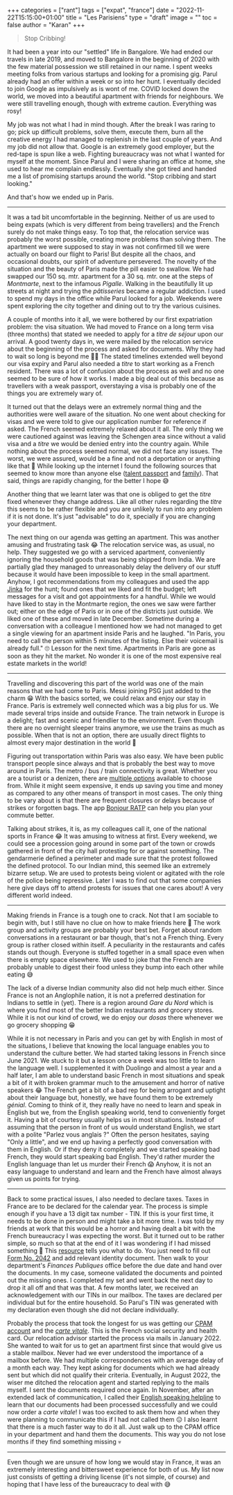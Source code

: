 +++
categories = ["rant"]
tags = ["expat", "france"]
date = "2022-11-22T15:15:00+01:00"
title = "Les Parisiens"
type = "draft"
image = ""
toc = false
author = "Karan"
+++

> Stop Cribbing!

It had been a year into our "settled" life in Bangalore. We had ended our travels in late 2019, and moved to Bangalore in the beginning of 2020 with the few material possession we still retained in our name. I spent weeks meeting folks from various startups and looking for a promising gig. Parul already had an offer within a week or so into her hunt. I eventually decided to join Google as impulsively as is wont of me. COVID locked down the world, we moved into a beautiful apartment with friends for neighbours. We were still travelling enough, though with extreme caution. Everything was rosy!

My job was not what I had in mind though. After the break I was raring to go; pick up difficult problems, solve them, execute them, burn all the creative energy I had managed to replenish in the last couple of years. And my job did not allow that. Google is an extremely good employer, but the red-tape is spun like a web. Fighting bureaucracy was not what I wanted for myself at the moment. Since Parul and I were sharing an office at home, she used to hear me complain endlessly. Eventually she got tired and handed me a list of promising startups around the world. "Stop cribbing and start looking."

And that's how we ended up in Paris.

<hr/>

It was a tad bit uncomfortable in the beginning. Neither of us are used to being expats (which is very different from being travellers) and the French surely do not make things easy. To top that, the relocation service was probably the worst possible, creating more problems than solving them. The apartment we were supposed to stay in was not confirmed till we were actually on board our flight to Paris! But despite all the chaos, and occasional doubts, our spirit of adventure persevered. The novelty of the situation and the beauty of Paris made the pill easier to swallow. We had swapped our 150 sq. mtr. apartment for a 30 sq. mtr. one at the steps of _Montmarte_, next to the infamous _Pigalle_. Walking in the beautifully lit up streets at night and trying the _pâtisseries_ became a regular addiction. I used to spend my days in the office while Parul looked for a job. Weekends were spent exploring the city together and dining out to try the various cuisines.

A couple of months into it all, we were bothered by our first expatriation problem: the visa situation. We had moved to France on a long term visa (three months) that stated we needed to apply for a _titre de séjour_ upon our arrival. A good twenty days in, we were mailed by the relocation service about the beginning of the process and asked for documents. Why they had to wait so long is beyond me 🤷‍♂️ The stated timelines extended well beyond our visa expiry and Parul also needed a _titre_ to start working as a French resident. There was a lot of confusion about the process as well and no one seemed to be sure of how it works. I made a big deal out of this because as travellers with a weak passport, overstaying a visa is probably one of the things you are extremely wary of.

It turned out that the delays were an extremely normal thing and the authorities were well aware of the situation. No one went about checking for visas and we were told to give our application number for reference if asked. The French seemed extremely relaxed about it all. The only thing we were cautioned against was leaving the Schengen area since without a valid visa and a _titre_ we would be denied entry into the country again. While nothing about the process seemed normal, we did not face any issues. The worst, we were assured, would be a fine and not a deportation or anything like that :grimacing: While looking up the internet I found the following sources that seemed to know more than anyone else ([talent passport](https://www.service-public.fr/particuliers/vosdroits/F16922) and [family](https://www.service-public.fr/particuliers/vosdroits/F35792)). That said, things are rapidly changing, for the better I hope 😅

Another thing that we learnt later was that one is obliged to get the _titre_ fixed whenever they change address. Like all other rules regarding the _titre_ this seems to be rather flexible and you are unlikely to run into any problem if it is not done. It's just "advisable" to do it, specially if you are changing your department.

The next thing on our agenda was getting an apartment. This was another amusing and frustrating task :joy: The relocation service was, as usual, no help. They suggested we go with a serviced apartment, conveniently ignoring the household goods that was being shipped from India. We are partially glad they managed to unreasonably delay the delivery of our stuff because it would have been impossible to keep in the small apartment. Anyhow, I got recommendations from my colleagues and used the app [Jinka](https://www.jinka.fr/) for the hunt; found ones that we liked and fit the budget; left messages for a visit and got appointments for a handful. While we would have liked to stay in the Montmarte region, the ones we saw were farther out; either on the edge of Paris or in one of the districts just outside. We liked one of these and moved in late December. Sometime during a conversation with a colleague I mentioned how we had not managed to get a single viewing for an apartment inside Paris and he laughed.
"In Paris, you need to call the person within 5 minutes of the listing. Else their voicemail is already full."
🙄 Lesson for the next time. Apartments in Paris are gone as soon as they hit the market. No wonder it is one of the most expensive real estate markets in the world!

<hr/>

Travelling and discovering this part of the world was one of the main reasons that we had come to Paris. Messi joining PSG just added to the charm 😁 With the basics sorted, we could relax and enjoy our stay in France. Paris is extremely well connected which was a big plus for us. We made several trips inside and outside France. The train network in Europe is a delight; fast and scenic and friendlier to the environment. Even though there are no overnight sleeper trains anymore, we use the trains as much as possible. When that is not an option, there are usually direct flights to almost every major destination in the world 🙂

Figuring out transportation within Paris was also easy. We have been public transport people since always and that is probably the best way to move around in Paris. The metro / bus / train connectivity is great. Whether you are a tourist or a denizen, there are [multiple options](https://www.ratp.fr/en/titres-et-tarifs) available to choose from. While it might seem expensive, it ends up saving you time and money as compared to any other means of transport in most cases. The only thing to be vary about is that there are frequent closures or delays because of strikes or forgotten bags. The app [Bonjour RATP](https://www.ratp.fr/en/apps/bonjour-ratp) can help you plan your commute better.

Talking about strikes, it is, as my colleagues call it, one of the national sports in France :joy: It was amusing to witness at first. Every weekend, we could see a procession going around in some part of the town or crowds gathered in front of the city hall protesting for or against something. The gendarmerie defined a  perimeter and made sure that the protest followed the defined protocol. To our Indian mind, this seemed like an extremely bizarre setup. We are used to protests being violent or agitated with the role of the police being repressive. Later I was to find out that some companies here give days off to attend protests for issues that one cares about! A very different world indeed.

<hr/>

Making friends in France is a tough one to crack. Not that I am sociable to begin with, but I still have no clue on how to make friends here :grimacing: The work group and activity groups are probably your best bet. Forget about random conversations in a restaurant or bar though, that's not a French thing. Every group is rather closed within itself. A peculiarity in the restaurants and cafés stands out though. Everyone is stuffed together in a small space even when there is empty space elsewhere. We used to joke that the French are probably unable to digest their food unless they bump into each other while eating 😅

The lack of a diverse Indian community also did not help much either. Since France is not an Anglophile nation, it is not a preferred destination for Indians to settle in (yet). There is a region around _Gare du Nord_ which is where you find most of the better Indian restaurants and grocery stores. While it is not our kind of crowd, we do enjoy our _dosas_ there whenever we go grocery shopping 😁

While it is not necessary in Paris and you can get by with English in most of the situations, I believe that knowing the local language enables you to understand the culture better. We had started taking lessons in French since June 2021. We stuck to it but a lesson once a week was too little to learn the language well. I supplemented it with Duolingo and almost a year and a half later, I am able to understand basic French in most situations and speak a bit of it with broken grammar much to the amusement and horror of native speakers :joy: The French get a bit of a bad rep for being arrogant and uptight about their language but, honestly, we have found them to be extremely _génial_. Coming to think of it, they really have no need to learn and speak in English but we, from the English speaking world, tend to conveniently forget it. Having a bit of courtesy usually helps us in most situations. Instead of assuming that the person in front of us would understand English, we start with a polite "Parlez vous anglais ?" Often the person hesitates, saying "Only a little", and we end up having a perfectly good conversation with them in English. Or if they deny it completely and we started speaking bad French, they would start speaking bad English. They'd rather murder the English language than let us murder their French 😱 Anyhow, it is not an easy language to understand and learn and the French have almost always given us points for trying.

<hr/>

Back to some practical issues, I also needed to declare taxes. Taxes in France are to be declared for the calendar year. The process is simple enough if you have a 13 digit tax number - TIN. If this is your first time, it needs to be done in person and might take a bit more time. I was told by my friends at work that this would be a horror and having dealt a bit with the French bureaucracy I was expecting the worst. But it turned out to be rather simple, so much so that at the end of it I was wondering if I had missed something 🤔 This [resource](https://www.welcometofrance.com/en/fill-out-your-first-tax-return) tells you what to do. You just need to fill out [Form No. 2042](https://www.impots.gouv.fr/formulaire/2042/declaration-des-revenus) and add relevant identity document. Then walk to your department's _Finances Publiques_ office before the due date and hand over the documents. In my case, someone validated the documents and pointed out the missing ones. I completed my set and went back the next day to drop it all off and that was that. A few months later, we received an acknowledgement with our TINs in our mailbox. The taxes are declared per individual but for the entire household. So Parul's TIN was generated with my declaration even though she did not declare individually.

Probably the process that took the longest for us was getting our [CPAM account](https://www.ameli.fr/) and the [_carte vitale_](https://www.ameli.fr/assure/remboursements/etre-bien-rembourse/carte-vitale). This is the French social security and health card. Our relocation advisor started the process via mails in January 2022. She wanted to wait for us to get an apartment first since that would give us a stable mailbox. Never had we ever understood the importance of a mailbox before. We had multiple correspondences with an average delay of a month each way. They kept asking for documents which we had already sent but which did not qualify their criteria. Eventually, in August 2022, the wiser me ditched the relocation agent and started replying to the mails myself. I sent the documents required once again. In November, after an extended lack of communication, I called their [English speaking helpline](https://www.ameli.fr/hauts-de-seine/assure/english-pages) to learn that our documents had been processed successfully and we could now order a _carte vitale_! I was too excited to ask them how and when they were planning to communicate this if I had not called them :expressionless: I also learnt that there is a much faster way to do it all. Just walk up to the CPAM office in your department and hand them the documents. This way you do not lose months if they find something missing 💀

<hr/>

Even though we are unsure of how long we would stay in France, it was an extremely interesting and bittersweet experience for both of us. My list now just consists of getting a driving license (it's not simple, of course) and hoping that I have less of the bureaucracy to deal with 😅
